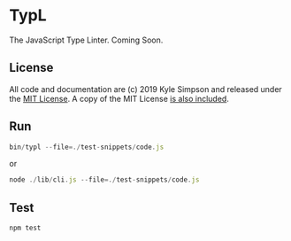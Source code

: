 # TypL

The JavaScript Type Linter. Coming Soon.

## License

All code and documentation are (c) 2019 Kyle Simpson and released under the [MIT License](http://getify.mit-license.org/). A copy of the MIT License [is also included](LICENSE.txt).

## Run

```js
bin/typl --file=./test-snippets/code.js
```
or

```js
node ./lib/cli.js --file=./test-snippets/code.js
```

## Test

```
npm test
```
